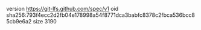 version https://git-lfs.github.com/spec/v1
oid sha256:793f4ecc2d2fb04e178998a54f8771dca3babfc8378c2fbca536bcc85cb9e6a2
size 3190
